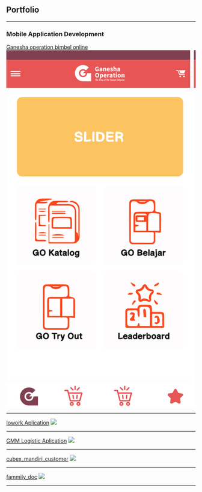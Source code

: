 ## Portfolio

---

### Mobile Application Development

[Ganesha operation bimbel online](https://github.com/agungGendut/go_bimbel_online )
<img src="images/New aplikasi hp_Coklat.jpg?raw=true"/>

---
[Iowork Aplication](https://github.com/agungGendut/iowork)
<img src="images/dummy_thumbnail.jpg?raw=true"/>

---
[GMM Logistic Aplication](https://github.com/agungGendut/GMMLogistic/tree/master/logistikapp)
<img src="images/dummy_thumbnail.jpg?raw=true"/>

---
[cubex_mandiri_customer](https://github.com/agungGendut/cubex_mandiri_customer)
<img src="images/dummy_thumbnail.jpg?raw=true"/>

---
[fammily_doc](https://github.com/agungGendut/fammily_doc)
<img src="images/dummy_thumbnail.jpg?raw=true"/>

---
